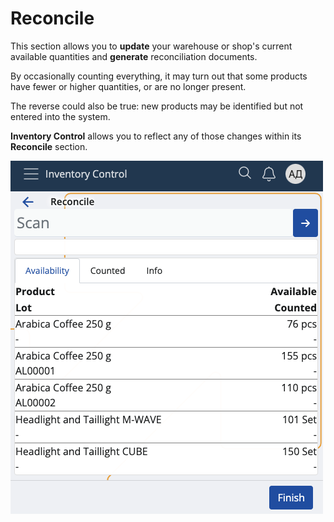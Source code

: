# Reconcile

This section allows you to **update** your warehouse or shop's current available quantities and **generate** reconciliation documents.

By occasionally counting everything, it may turn out that some products have fewer or higher quantities, or are no longer present.

The reverse could also be true: new products may be identified but not entered into the system.

**Inventory Control** allows you to reflect any of those changes within its **Reconcile** section.

![Reconcile](pictures/reconcile-section.png)
